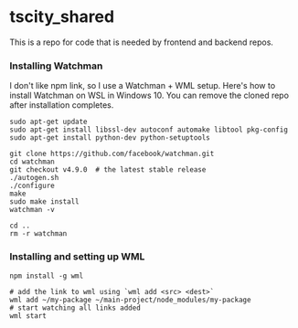 # tscity_shared
This is a repo for code that is needed by frontend and backend repos.

### Installing Watchman
I don't like npm link, so I use a Watchman + WML setup. Here's how to install Watchman on WSL in Windows 10. You can remove the cloned repo after installation completes.

```
sudo apt-get update
sudo apt-get install libssl-dev autoconf automake libtool pkg-config
sudo apt-get install python-dev python-setuptools

git clone https://github.com/facebook/watchman.git
cd watchman
git checkout v4.9.0  # the latest stable release
./autogen.sh
./configure
make
sudo make install
watchman -v

cd ..
rm -r watchman
```

### Installing and setting up WML

```
npm install -g wml

# add the link to wml using `wml add <src> <dest>`
wml add ~/my-package ~/main-project/node_modules/my-package
# start watching all links added
wml start
```